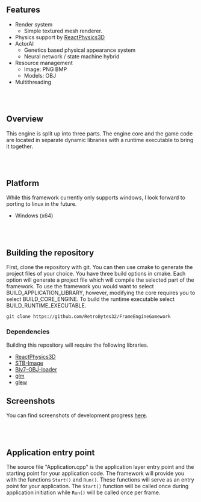 ## Features
- Render system
  - Simple textured mesh renderer.
- Physics support by <a href="https://github.com/DanielChappuis/reactphysics3d">ReactPhysics3D</a>⁭
- ActorAI
  - Genetics based physical appearance system
  - Neural network / state machine hybrid
- Resource management
  - Image: PNG BMP
  - Models: OBJ
- Multithreading


<br><br/>


## Overview
This engine is split up into three parts. The engine core and the game code are located in separate dynamic libraries with a runtime executable to bring it together.


<br><br/>


## Platform
While this framework currently only supports windows, I look forward to porting to linux in the future.
- Windows (x64)


<br><br/>


##  Building the repository
First, clone the repository with git. You can then use cmake to generate the project files of your choice. You have three build options in cmake. Each option will generate a project file which will compile the selected part of the framework. To use the framework you would want to select BUILD_APPLICATION_LIBRARY, however, modifying the core requires you to select BUILD_CORE_ENGINE. To build the runtime executable select BUILD_RUNTIME_EXECUTABLE.

```
git clone https://github.com/RetroBytes32/FrameEngineGamework
```


### Dependencies
Building this repository will require the following libraries.

* <a href="https://github.com/DanielChappuis/reactphysics3d">ReactPhysics3D</a>⁭
* <a href="https://github.com/nothings/stb">STB-Image</a>⁭
* <a href="https://github.com/Bly7/OBJ-Loader">Bly7-OBJ-loader</a>⁭
* <a href="https://github.com/icaven/glm">glm</a>⁭
* <a href="https://github.com/nigels-com/glew">glew</a>⁭



## Screenshots
You can find screenshots of development progress [here](https://github.com/RetroBytes32/GameEngineFramework/wiki/Screenshots).


<br><br/>


## Application entry point
The source file "Application.cpp" is the application layer entry point and the starting point for your application code.
The framework will provide you with the functions `Start()` and `Run()`. These functions will serve as an entry point for your application.
The `Start()` function will be called once during application initiation while `Run()` will be called once per frame.

